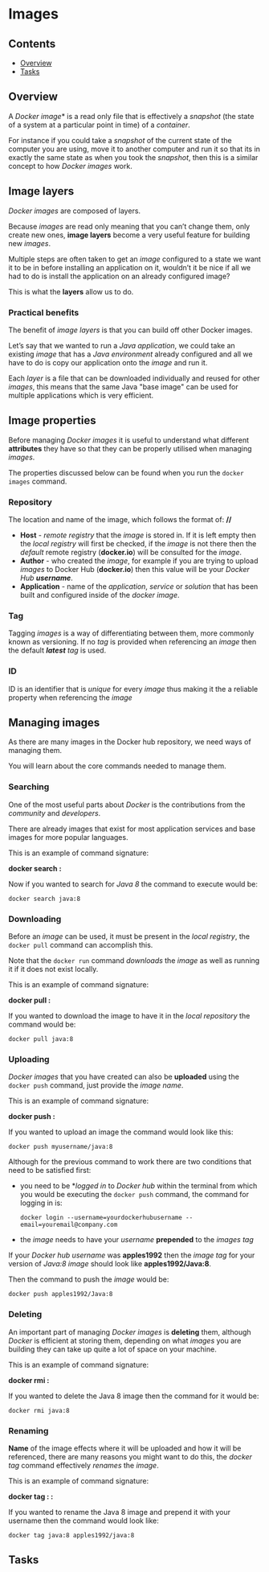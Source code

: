 # Images

<!--TOC_START-->
## Contents
- [Overview](#overview)
- [Tasks](#tasks)

<!--TOC_END-->
## Overview

A *Docker image** is a read only file that is effectively a *snapshot* (the state of a system at a particular point in time) of a *container*. 

For instance if you could take a *snapshot* of the current state of the computer you are using, move it to another computer and run it so that its in exactly the same state as when you took the *snapshot*, then this is a similar concept to how *Docker images* work. 

## Image layers

*Docker images* are composed of layers. 

Because *images* are read only meaning that you can’t change them, only create new ones, **image layers** become a very useful feature for building new *images*. 

Multiple steps are often taken to get an *image* configured to a state we want it to be in before installing an application on it, wouldn’t it be nice if all we had to do is install the application on an already configured image? 

This is what the **layers** allow us to do.

### Practical benefits

The benefit of *image layers* is that you can build off other Docker images. 

Let’s say that we wanted to run a *Java application*, we could take an existing *image* that has a *Java environment* already configured and all we have to do is copy our application onto the *image* and run it. 

Each *layer* is a file that can be downloaded individually and reused for other *images*, this means that the same Java "base image" can be used for multiple applications which is very efficient.

## Image properties

Before managing *Docker images* it is useful to understand what different **attributes** they have so that they can be properly utilised when managing *images*.

The properties discussed below can be found when you run the `docker images` command.

### Repository

The location and name of the image, which follows the format of: **<host>/<author>/<application>**

- **Host** - *remote registry* that the *image* is stored in. 
If it is left empty then the *local registry* will first be checked, if the *image* is not there then the *default* remote registry (**docker.io**) will be consulted for the *image*.
- **Author** - who created the *image*, for example if you are trying to upload *images* to Docker Hub (**docker.io**) then this value will be your *Docker Hub **username***.
- **Application** - name of the *application*, *service* or *solution* that has been built and configured inside of the *docker image*.

### Tag

Tagging *images* is a way of differentiating between them, more commonly known as versioning. 
If no *tag* is provided when referencing an *image* then the default ***latest** tag* is used.

### ID

ID is an identifier that is *unique* for every *image* thus making it the a reliable property when referencing the *image*

## Managing images

As there are many images in the Docker hub repository, we need ways of managing them. 

You will learn about the core commands needed to manage them.

### Searching

One of the most useful parts about *Docker* is the contributions from the *community* and *developers*. 

There are already images that exist for most application services and base images for more popular languages.

This is an example of command signature:

**docker search <image>:<tag>**

Now if you wanted to search for *Java 8* the command to execute would be:

`
docker search java:8
`

### Downloading

Before an *image* can be used, it must be present in the *local registry*, the `docker pull` command can accomplish this. 

Note that the `docker run` command *downloads* the *image* as well as running it if it does not exist locally.

This is an example of command signature:

**docker pull <image>:<tag>**

If you wanted to download the image to have it in the *local repository* the command would be:

`docker pull java:8`

### Uploading

*Docker images* that you have created can also be **uploaded** using the `docker push` command, just provide the *image name*.

This is an example of command signature:

**docker push <image>:<tag>**

If you wanted to upload an image the command would look like this:

`docker push myusername/java:8`

Although for the previous command to work there are two conditions that need to be satisfied first:
- you need to be **logged in* to *Docker hub* within the terminal from which you would be executing the `docker push` command, the command for logging in is:

    `docker login --username=yourdockerhubusername --email=youremail@company.com`

- the *image* needs to have your *username* **prepended** to the *images tag*

If your *Docker hub username* was **apples1992** then the *image tag* for your version of *Java:8 image* should look like **apples1992/Java:8**.

Then the command to push the *image* would be:

`docker push apples1992/Java:8` 

### Deleting

An important part of managing *Docker images* is **deleting** them, although *Docker* is efficient at storing them, depending on what *images* you are building they can take up quite a lot of space on your machine.

This is an example of command signature:

**docker rmi <image>:<tag>**

If you wanted to delete the Java 8 image then the command for it would be:

`docker rmi java:8`

### Renaming

**Name** of the image effects where it will be uploaded and how it will be referenced, there are many reasons you might want to do this, the *docker tag* command effectively *renames* the *image*.

This is an example of command signature:

**docker tag <old-image>:<old-tag> <new-image>:<new-tag>**

If you wanted to rename the Java 8 image and prepend it with your username then the command would look like:

`docker tag java:8 apples1992/java:8`

## Tasks
